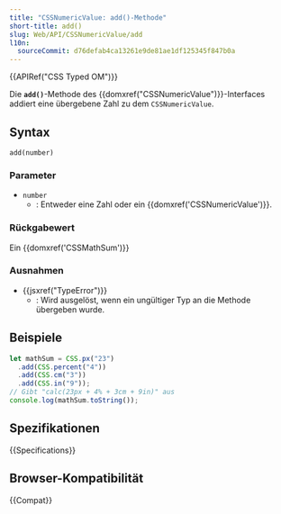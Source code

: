 ```yaml
---
title: "CSSNumericValue: add()-Methode"
short-title: add()
slug: Web/API/CSSNumericValue/add
l10n:
  sourceCommit: d76defab4ca13261e9de81ae1df125345f847b0a
---
```


{{APIRef("CSS Typed OM")}}

Die **`add()`**-Methode des
{{domxref("CSSNumericValue")}}-Interfaces addiert eine übergebene Zahl zu dem
`CSSNumericValue`.

## Syntax

```js-nolint
add(number)
```

### Parameter

- `number`
  - : Entweder eine Zahl oder ein {{domxref('CSSNumericValue')}}.

### Rückgabewert

Ein {{domxref('CSSMathSum')}}

### Ausnahmen

- {{jsxref("TypeError")}}
  - : Wird ausgelöst, wenn ein ungültiger Typ an die Methode übergeben wurde.

## Beispiele

```js
let mathSum = CSS.px("23")
  .add(CSS.percent("4"))
  .add(CSS.cm("3"))
  .add(CSS.in("9"));
// Gibt "calc(23px + 4% + 3cm + 9in)" aus
console.log(mathSum.toString());
```

## Spezifikationen

{{Specifications}}

## Browser-Kompatibilität

{{Compat}}
